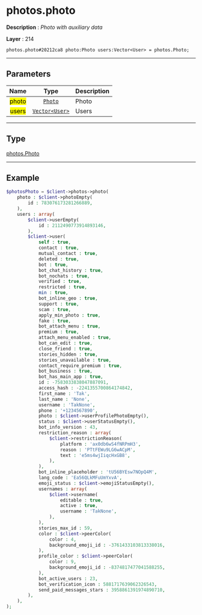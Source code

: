 # photos.photo

**Description** : *Photo with auxiliary data*

**Layer** : 214

```tl
photos.photo#20212ca8 photo:Photo users:Vector<User> = photos.Photo;
```

---

## Parameters

| Name | Type | Description |
| :---: | :---: | :--- |
| <mark>photo</mark> | [`Photo`](type/Photo) | Photo |
| <mark>users</mark> | [`Vector<User>`](type/User) | Users |

---

## Type

[photos.Photo](type/photos.Photo)

---

## Example

```php
$photosPhoto = $client->photos->photo(
	photo : $client->photoEmpty(
		id : 783076173281266889,
	),
	users : array(
		$client->userEmpty(
			id : 2112490773914893146,
		),
		$client->user(
			self : true,
			contact : true,
			mutual_contact : true,
			deleted : true,
			bot : true,
			bot_chat_history : true,
			bot_nochats : true,
			verified : true,
			restricted : true,
			min : true,
			bot_inline_geo : true,
			support : true,
			scam : true,
			apply_min_photo : true,
			fake : true,
			bot_attach_menu : true,
			premium : true,
			attach_menu_enabled : true,
			bot_can_edit : true,
			close_friend : true,
			stories_hidden : true,
			stories_unavailable : true,
			contact_require_premium : true,
			bot_business : true,
			bot_has_main_app : true,
			id : -7583033838047887091,
			access_hash : -2241355700864174842,
			first_name : 'Tak',
			last_name : 'None',
			username : 'TakNone',
			phone : '+1234567890',
			photo : $client->userProfilePhotoEmpty(),
			status : $client->userStatusEmpty(),
			bot_info_version : 43,
			restriction_reason : array(
				$client->restrictionReason(
					platform : 'ax0db6wS4fNRPmH3',
					reason : 'PTtFEWu9LG6wACpM',
					text : 'e5ms4wjIiqcHxGB8',
				),
			),
			bot_inline_placeholder : 'tU56BYEsw7NOpQ4M',
			lang_code : 'Ea56QLkMFuUmYxvA',
			emoji_status : $client->emojiStatusEmpty(),
			usernames : array(
				$client->username(
					editable : true,
					active : true,
					username : 'TakNone',
				),
			),
			stories_max_id : 59,
			color : $client->peerColor(
				color : 4,
				background_emoji_id : -3761433103813338016,
			),
			profile_color : $client->peerColor(
				color : 9,
				background_emoji_id : -8374817477041588255,
			),
			bot_active_users : 23,
			bot_verification_icon : 5881717639062326543,
			send_paid_messages_stars : 3958861391974890710,
		),
	),
);
```